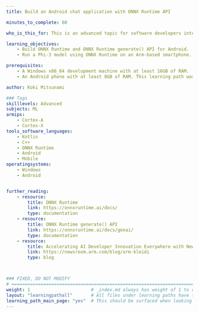 ```yaml
---
title: Build an Android chat application with ONNX Runtime API

minutes_to_complete: 60

who_is_this_for: This is an advanced topic for software developers interested in learning how to build an Android chat app with ONNX Runtime and ONNX Runtime Generate() API.

learning_objectives: 
    - Build ONNX Runtime and ONNX Runtime generate() API for Android.
    - Run a Phi-3 model using ONNX Runtime on an Arm-based smartphone.

prerequisites:
    - A Windows x86_64 development machine with at least 16GB of RAM.
    - An Android phone with at least 8GB of RAM. This learning path was tested on Samsung Galaxy S24.

author: Koki Mitsunami

### Tags
skilllevels: Advanced
subjects: ML
armips:
    - Cortex-A
    - Cortex-X
tools_software_languages:
    - Kotlin
    - C++
    - ONNX Runtime
    - Android
    - Mobile
operatingsystems:
    - Windows
    - Android


further_reading:
    - resource:
        title: ONNX Runtime
        link: https://onnxruntime.ai/docs/
        type: documentation
    - resource:
        title: ONNX Runtime generate() API
        link: https://onnxruntime.ai/docs/genai/
        type: documentation
    - resource:
        title: Accelerating AI Developer Innovation Everywhere with New Arm Kleidi
        link: https://newsroom.arm.com/blog/arm-kleidi
        type: blog



### FIXED, DO NOT MODIFY
# ================================================================================
weight: 1                       # _index.md always has weight of 1 to order correctly
layout: "learningpathall"       # All files under learning paths have this same wrapper
learning_path_main_page: "yes"  # This should be surfaced when looking for related content. Only set for _index.md of learning path content.
---
```

